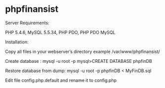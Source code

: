 phpfinansist
============
Server Requirements:

PHP 5.4.6, MySQL 5.5.34, PHP PDO, PHP PDO MySQL


Installation:

Copy all files in your webserver’s directory
  example /var/www/phpfinansist/
  
Create database : mysql -u root -p
					mysql>CREATE DATABASE phpfinDB

Restore database from dump: mysql -u root -p phpfinDB  < MyFinDB.sql

Edit file config.php.default and rename it to config.php
